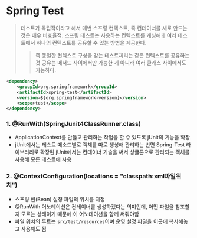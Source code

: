# Spring Test

> 테스트가 독립적이라고 해서 매번 스프링 컨텍스트, 즉 컨테이너를 새로 만드는 것은 매우 비효율적.
> 스프링 테스트는 사용하는 컨텍스트를 캐싱해ㅔ 여러 테스트에서 하나의 컨텍스트를 공유할 수 있는 방법을 제공한다.
>> 즉 동일한 컨텍스트 구성을 갖는 테스트끼리는 같은 컨텍스트를 공유하는것
>> 공유는 메서드 사이에서만 가능한 게 아니라 여러 클래스 사이에서도 가능하다. 

```xml
<dependency>
    <groupId>org.springframework</groupId>
    <artifactId>spring-test</artifactId>
    <version>${org.springframework-version}</version>
    <scope>test</scope>
</dependency>
```

### 1. @RunWith(SpringJunit4ClassRunner.class)
- ApplicationContext를 만들고 관리하는 작업을 할 수 있도록 jUnit의 기능을 확장
- jUnit에서는 테스트 메소드별로 객체를 따로 생성해 관리하는 반면 Spring-Test 라이브러리로 확장된 jUnit에서는 컨테이너 기술을 써서 싱글톤으로 관리되는 객체를 사용해 모든 테스트에 사용

### 2. @ContextConfiguration(locations = "classpath:xml파일위치")
- 스프링 빈(Bean) 설정 파일의 위치를 지정
- @RunWith 어노테이션은 컨테이너를 생성하겠다는 의미인데, 어떤 파일을 참조할지 모르는 상태이기 때문에 이 어노테이션을 함께 써줘야함
- 파일 위치의 루트는 `src/test/resources`이며 운영 설정 파일을 이곳에 복사해놓고 사용해도 됨